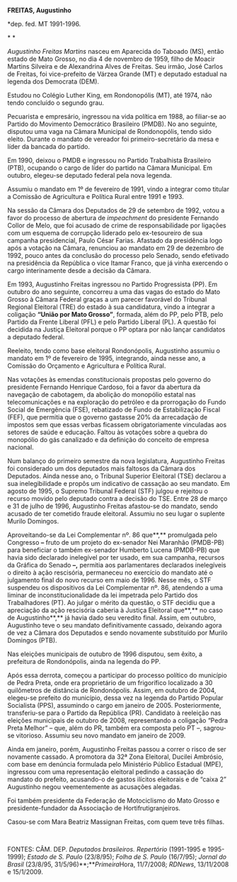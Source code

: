 **FREITAS, Augustinho**

\*dep. fed. MT 1991-1996.

* *

*Augustinho Freitas Martins* nasceu em Aparecida do Taboado (MS), então
estado de Mato Grosso, no dia 4 de novembro de 1959, filho de Moacir
Martins Silveira e de Alexandrina Alves de Freitas. Seu irmão, José
Carlos de Freitas, foi vice-prefeito de Várzea Grande (MT) e deputado
estadual na legenda dos Democrata (DEM).

Estudou no Colégio Luther King, em Rondonopólis (MT), até 1974, não
tendo concluído o segundo grau.

Pecuarista e empresário, ingressou na vida política em 1988, ao
filiar-se ao Partido do Movimento Democrático Brasileiro (PMDB). No ano
seguinte, disputou uma vaga na Câmara Municipal de Rondonopólis, tendo
sido eleito. Durante o mandato de vereador foi primeiro-secretário da
mesa e líder da bancada do partido.

Em 1990, deixou o PMDB e ingressou no Partido Trabalhista Brasileiro
(PTB), ocupando o cargo de líder do partido na Câmara Municipal. Em
outubro, elegeu-se deputado federal pela nova legenda.

Assumiu o mandato em 1º de fevereiro de 1991, vindo a integrar como
titular a Comissão de Agricultura e Política Rural entre 1991 e 1993.

Na sessão da Câmara dos Deputados de 29 de setembro de 1992, votou a
favor do processo de abertura de *impeachment* do presidente Fernando
Collor de Melo, que foi acusado de crime de responsabilidade por
ligações com um esquema de corrupção liderado pelo ex-tesoureiro de sua
campanha presidencial, Paulo César Farias. Afastado da presidência logo
após a votação na Câmara, renunciou ao mandato em 29 de dezembro de
1992, pouco antes da conclusão do processo pelo Senado, sendo efetivado
na presidência da República o vice Itamar Franco, que já vinha exercendo
o cargo interinamente desde a decisão da Câmara.

Em 1993, Augustinho Freitas ingressou no Partido Progressista (PP). Em
outubro do ano seguinte, concorreu a uma das vagas do estado do Mato
Grosso à Câmara Federal graças a um parecer favorável do Tribunal
Regional Eleitoral (TRE) do estado à sua candidatura, vindo a integrar a
coligação **“**União por Mato Grosso**”**, formada, além do PP, pelo
PTB, pelo Partido da Frente Liberal (PFL) e pelo Partido Liberal (PL). A
questão foi decidida na Justiça Eleitoral porque o PP optara por não
lançar candidatos a deputado federal.

Reeleito, tendo como base eleitoral Rondonópolis, Augustinho assumiu o
mandato em 1º de fevereiro de 1995, integrando, ainda nesse ano, a
Comissão do Orçamento e Agricultura e Política Rural.

Nas votações às emendas constitucionais propostas pelo governo do
presidente Fernando Henrique Cardoso, foi a favor da abertura da
navegação de cabotagem, da abolição do monopólio estatal nas
telecomunicações e na exploração do petróleo e da prorrogação do Fundo
Social de Emergência (FSE), rebatizado de Fundo de Estabilização Fiscal
(FEF), que permitia que o governo gastasse 20% da arrecadação de
impostos sem que essas verbas ficassem obrigatoriamente vinculadas aos
setores de saúde e educação. Faltou às votações sobre a quebra do
monopólio do gás canalizado e da definição do conceito de empresa
nacional.

Num balanço do primeiro semestre da nova legislatura, Augustinho Freitas
foi considerado um dos deputados mais faltosos da Câmara dos Deputados.
Ainda nesse ano, o Tribunal Superior Eleitoral (TSE) declarou a sua
inelegibilidade e propôs um indicativo de cassação ao seu mandato. Em
agosto de 1995, o Supremo Tribunal Federal (STF) julgou e rejeitou o
recurso movido pelo deputado contra a decisão do TSE. Entre 28 de março
e 31 de julho de 1996, Augustinho Freitas afastou-se do mandato, sendo
acusado de ter cometido fraude eleitoral. Assumiu no seu lugar o
suplente Murilo Domingos.

Aproveitando-se da Lei Complementar nº. 86 que**,** promulgada pelo
Congresso **–** fruto de um projeto do ex-senador Nei Maranhão (PMDB-PB)
para beneficiar o também ex-senador Humberto Lucena (PMDB-PB) que havia
sido declarado inelegível por ter usado, em sua campanha, recursos da
Gráfica do Senado **–,** permitia aos parlamentares declarados
inelegíveis o direito à ação rescisória, permaneceu no exercício do
mandato até o julgamento final do novo recurso em maio de 1996. Nesse
mês, o STF suspendeu os dispositivos da Lei Complementar nº. 86,
atendendo a uma liminar de inconstitucionalidade da lei impetrada pelo
Partido dos Trabalhadores (PT). Ao julgar o mérito da questão, o STF
decidiu que a apreciação da ação rescisória caberia à Justiça Eleitoral
que**,** no caso de Augustinho**,** já havia dado seu veredito final.
Assim, em outubro, Augustinho teve o seu mandato definitivamente
cassado, deixando agora de vez a Câmara dos Deputados e sendo novamente
substituído por Murilo Domingos (PTB).

Nas eleições municipais de outubro de 1996 disputou, sem êxito, a
prefeitura de Rondonópolis, ainda na legenda do PP.

Após essa derrota, começou a participar do processo político do
município de Pedra Preta, onde era proprietário de um frigorífico
localizado a 30 quilômetros de distância de Rondonópolis. Assim, em
outubro de 2004, elegeu-se prefeito do município, dessa vez na legenda
do Partido Popular Socialista (PPS), assumindo o cargo em janeiro de
2005. Posteriormente, transferiu-se para o Partido da República (PR).
Candidato à reeleição nas eleições municipais de outubro de 2008,
representando a coligação “Pedra Preta Melhor” – que, além do PR, também
era composta pelo PT –, sagrou-se vitorioso. Assumiu seu novo mandato em
janeiro de 2009.

Ainda em janeiro, porém, Augustinho Freitas passou a correr o risco de
ser novamente cassado. A promotora da 32ª Zona Eleitoral, Ducilei
Ambrósio, com base em denúncia formulada pelo Ministério Público
Estadual (MPE), ingressou com uma representação eleitoral pedindo a
cassação do mandato do prefeito, acusando-o de gastos ilícitos
eleitorais e de “caixa 2” Augustinho negou veementemente as acusações
alegadas.

Foi também presidente da Federação de Motociclismo do Mato Grosso e
presidente-fundador da Associação de Hortifrutigranjeiros.

Casou-se com Mara Beatriz Massignan Freitas, com quem teve três filhas.

 

FONTES: CÂM. DEP. *Deputados brasileiros. Repertório* (1991-1995 e
1995-1999); *Estado de S. Paulo* (23/8/95); *Folha de S. Paulo*
(16/7/95); *Jornal do Brasil* (23/8/95, 31/5/96)**;***Primeira*Hora,
11/7/2008; *RDNews*, 13/11/2008 e 15/1/2009.

 

